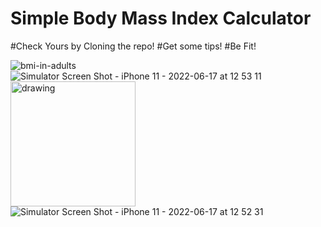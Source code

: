 # Simple Body Mass Index Calculator

#Check Yours by Cloning the repo!
#Get some tips!
#Be Fit!

![bmi-in-adults](https://user-images.githubusercontent.com/81131990/173752144-79452846-7977-484e-b742-3275feb1d8b4.jpeg)
![Simulator Screen Shot - iPhone 11 - 2022-06-17 at 12 53 11](https://user-images.githubusercontent.com/81131990/174247335-aed1461f-aeb7-4525-af42-cf559688ca78.png)
<img src="https://user-images.githubusercontent.com/81131990/174247335-aed1461f-aeb7-4525-af42-cf559688ca78.png" alt="drawing" width="200"/>
![Simulator Screen Shot - iPhone 11 - 2022-06-17 at 12 52 31](https://user-images.githubusercontent.com/81131990/174247347-18d8a6ec-aec4-48a7-b722-0a2d7f18c3bc.png)
